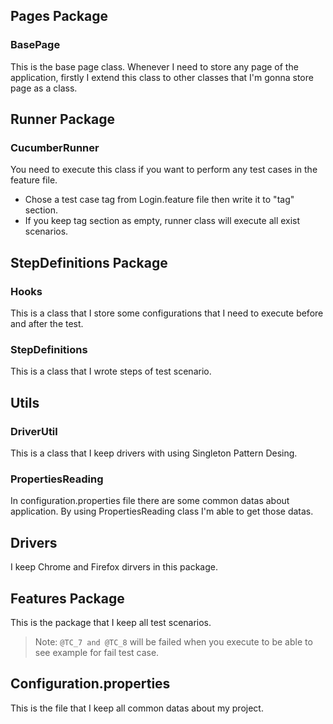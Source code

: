 

## Pages Package

### BasePage
This is the base page class. Whenever I need to store any page of the application, firstly I extend this class to  other classes that I'm gonna store page as a class.

## Runner Package

### CucumberRunner
You need to execute this class if you want to perform any test cases in the feature file.

- Chose a test case tag from Login.feature file then write it to "tag" section.
- If you keep tag section as empty, runner class will execute all exist scenarios.

## StepDefinitions Package

### Hooks
This is a class that I store some configurations that I need to execute before and after the test.
### StepDefinitions
This is a class that I wrote steps of test scenario.

## Utils

### DriverUtil
This is a class that I keep drivers with using Singleton Pattern Desing.
### PropertiesReading
In configuration.properties file there are some common datas about application. By using PropertiesReading class I'm able to get those datas.

## Drivers
I keep Chrome and Firefox dirvers in this package.

## Features Package
This is the package that I keep all test scenarios.

> Note: `@TC_7 and @TC_8` will be failed when you execute to be able to see example for fail test case.

## Configuration.properties
This is the file that I keep all common datas about my project.


